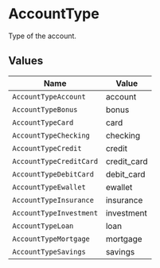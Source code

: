 # AccountType

Type of the account.


## Values

| Name                    | Value                   |
| ----------------------- | ----------------------- |
| `AccountTypeAccount`    | account                 |
| `AccountTypeBonus`      | bonus                   |
| `AccountTypeCard`       | card                    |
| `AccountTypeChecking`   | checking                |
| `AccountTypeCredit`     | credit                  |
| `AccountTypeCreditCard` | credit_card             |
| `AccountTypeDebitCard`  | debit_card              |
| `AccountTypeEwallet`    | ewallet                 |
| `AccountTypeInsurance`  | insurance               |
| `AccountTypeInvestment` | investment              |
| `AccountTypeLoan`       | loan                    |
| `AccountTypeMortgage`   | mortgage                |
| `AccountTypeSavings`    | savings                 |